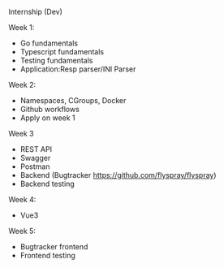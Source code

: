 Internship (Dev)

Week 1:
- Go fundamentals
- Typescript fundamentals
- Testing fundamentals
- Application:Resp parser/INI Parser

Week 2:
- Namespaces, CGroups, Docker
- Github workflows
- Apply on week 1

Week 3
- REST API
- Swagger
- Postman
- Backend (Bugtracker https://github.com/flyspray/flyspray)
- Backend testing

Week 4:
- Vue3

Week 5:
- Bugtracker frontend
- Frontend testing

